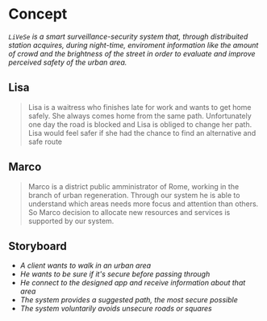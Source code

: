 # Concept
  
*`LiVeSe` is a smart surveillance-security system that, through distribuited station acquires, during night-time, enviroment information like the amount of crowd and the brightness of the street in order to evaluate and improve perceived safety of the urban area.*   
  
##  Lisa


>Lisa is a waitress who finishes late for work and wants to get home safely. She always comes home from the same path. Unfortunately one day the road is blocked and Lisa is obliged to change her path. Lisa would feel safer if she had the chance to find an alternative and safe route

## Marco


>Marco is a district public amministrator of Rome, working in the branch of urban regeneration. Through our system he is able to understand which areas needs more focus and attention than others. So Marco decision to allocate new resources and services is supported by our system.

## Storyboard

- *A client wants to walk in an urban area* 
- *He wants to be sure if it's secure before passing through*
- *He connect to the designed app and receive information about that area*
- *The system provides a suggested path, the most secure possible* 
- *The system voluntarily avoids unsecure roads or squares*

